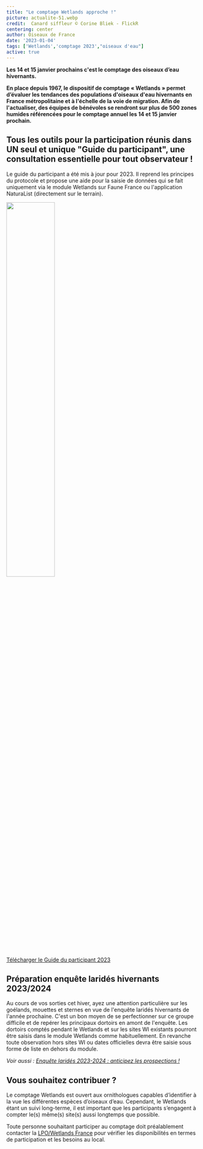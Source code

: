 ```yaml
---
title: "Le comptage Wetlands approche !"
picture: actualite-51.webp
credit:  Canard siffleur © Corine Bliek - FlickR
centering: center
author: Oiseaux de France
date: '2023-01-04'
tags: ['Wetlands','comptage 2023',"oiseaux d'eau"]
active: true
---
```


**Les 14 et 15 janvier prochains c'est le comptage des oiseaux d’eau hivernants.**

**En place depuis 1967, le dispositif de comptage « Wetlands » permet d’évaluer les tendances des populations d'oiseaux d'eau hivernants en France métropolitaine et à l'échelle de la voie de migration. Afin de l'actualiser, des équipes de bénévoles se rendront sur plus de 500 zones humides référencées pour le comptage annuel les 14 et 15 janvier prochain.**


## Tous les outils pour la participation réunis dans UN seul et unique "Guide du participant", une consultation essentielle pour tout observateur !

Le guide du participant a été mis à jour pour 2023. Il reprend les principes du protocole et propose une aide pour la saisie de données qui se fait uniquement via le module Wetlands sur Faune France ou l'application NaturaList (directement sur le terrain).


<img class="InformativePagePicture" style="width: 50%" src="/news/actualite-51-couv-guide-participant-2023.webp"/><span class="InformativePagePictureLegend"></span>


<div style="align-center"><a href="https://www.lpo.fr/content/download/12609/file/Guide%20de%20saisie%20des%20donn%C3%A9es%20Wetlands_participants%202023.pdf?inLanguage=fre-FR"  target="_blank" class="v-btn v-btn--is-elevated  elevation-2 v-size--default success">Télécharger le Guide du participant 2023</a></div>

## Préparation enquête laridés hivernants 2023/2024

Au cours de vos sorties cet hiver, ayez une attention particulière sur les goélands, mouettes et sternes en vue de l'enquête laridés hivernants de l'année prochaine. C'est un bon moyen de se perfectionner sur ce groupe difficile et de repérer les principaux dortoirs en amont de l'enquête. Les dortoirs comptés pendant le Wetlands et sur les sites WI existants pourront être saisis dans le module Wetlands comme habituellement. En revanche toute observation hors sites WI ou dates officielles devra être saisie sous forme de liste en dehors du module.


<i>Voir aussi :</i> [<i>Enquête laridés 2023-2024 : anticipez les prospections !</i>](https://www.oiseauxdefrance.org/news/actualite-50) 


## Vous souhaitez contribuer ?

Le comptage Wetlands est ouvert aux ornithologues capables d’identifier à la vue les différentes espèces d’oiseaux d’eau. Cependant, le Wetlands étant un suivi long-terme, il est important que les participants s’engagent à compter le(s) même(s) site(s) aussi longtemps que possible.

Toute personne souhaitant participer au comptage doit préalablement contacter la [LPO/Wetlands France](mailto:wetlands-france@lpo.fr) pour vérifier les disponibilités en termes de participation et les besoins au local.
